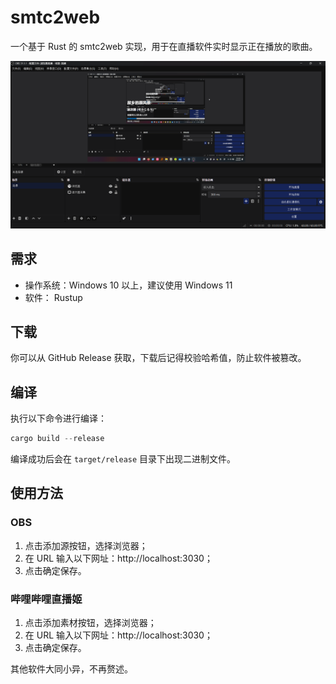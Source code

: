 # smtc2web

 一个基于 Rust 的 smtc2web 实现，用于在直播软件实时显示正在播放的歌曲。

![OBS 接入 smtc2web 截图](./screenshot.png)

## 需求

- 操作系统：Windows 10 以上，建议使用 Windows 11
- 软件： Rustup

## 下载

你可以从 GitHub Release 获取，下载后记得校验哈希值，防止软件被篡改。

## 编译

执行以下命令进行编译：

```powershell
cargo build --release
```

编译成功后会在 `target/release` 目录下出现二进制文件。

## 使用方法

### OBS

1. 点击添加源按钮，选择浏览器；
2. 在 URL 输入以下网址：http://localhost:3030；
3. 点击确定保存。

### 哔哩哔哩直播姬

1. 点击添加素材按钮，选择浏览器；
2. 在 URL 输入以下网址：http://localhost:3030；
3. 点击确定保存。

其他软件大同小异，不再赘述。
